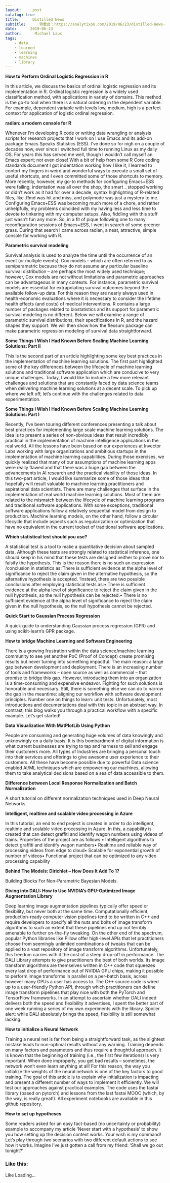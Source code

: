 ```yaml
---
layout:     post
catalog: true
title:      Distilled News
subtitle:      转载自：https://analytixon.com/2019/06/23/distilled-news-1106/
date:      2019-06-23
author:      Michael Laux
tags:
    - data
    - learned
    - learning
    - machines
    - library
---
```


**How to Perform Ordinal Logistic Regression in R**

In this article, we discuss the basics of ordinal logistic regression and its implementation in R. Ordinal logistic regression is a widely used classification method, with applications in variety of domains. This method is the go-to tool when there is a natural ordering in the dependent variable. For example, dependent variable with levels low, medium, high is a perfect context for application of logistic ordinal regression.

**radian: a modern console for R**

Whenever I’m developing R code or writing data wrangling or analysis scripts for research projects that I work on I use Emacs and its add-on package Emacs Speaks Statistics (ESS). I’ve done so for nigh on a couple of decades now, ever since I switched full time to running Linux as my daily OS. For years this has served me well, though I wouldn’t call myself an Emacs expert; not even close! With a bit of help from some R Core coding standards document I got indentation working how I like it, I learned to contort my fingers in weird and wonderful ways to execute a small set of useful shortcuts, and I even committed some of those shortcuts to memory. More recently, however, my go-to methods for configuring Emacs+ESS were failing; indentation was all over the shop, the smart _ stopped working or didn’t work as it had for over a decade, syntax highlighting of R-related files, like .Rmd was hit and miss, and polymode was just a mystery to me. Configuring Emacs+ESS was becoming much more of a chore, and rather unhelpfully, my problems coincided with my having less and less time to devote to tinkering with my computer setups. Also, fiddling with this stuff just wasn’t fun any more. So, in a fit of pique following one to many reconfiguration sessions of Emacs+ESS, I went in search of some greener grass. During that search I came across radian, a neat, attractive, simple console for working with R.

**Parametric survival modeling**

Survival analysis is used to analyze the time until the occurrence of an event (or multiple events). Cox models – which are often referred to as semiparametric because they do not assume any particular baseline survival distribution – are perhaps the most widely used technique; however, Cox models are not without limitations and parametric approaches can be advantageous in many contexts. For instance, parametric survival models are essential for extrapolating survival outcomes beyond the available follow-up data. For this reason they are nearly always used in health-economic evaluations where it is necessary to consider the lifetime health effects (and costs) of medical interventions. R contains a large number of packages related to biostatistics and its support for parametric survival modeling is no different. Below we will examine a range of parametric survival distributions, their specifications in R, and the hazard shapes they support. We will then show how the flexsurv package can make parametric regression modeling of survival data straightforward.

**Some Things I Wish I Had Known Before Scaling Machine Learning Solutions: Part II**

This is the second part of an article highlighting some key best practices in the implementation of machine learning solutions. The first part highlighted some of the key differences between the lifecycle of machine learning solutions and traditional software application which are conducive to very unique challenges. Today, I would like to include a few more relevant challenges and solutions that are constantly faced by data science teams when delivering machine learning solutions at a decent scale. To pick up where we left off, let’s continue with the challenges related to data experimentation.

**Some Things I Wish I Had Known Before Scaling Machine Learning Solutions: Part I**

Recently, I’ve been touring different conferences presenting a talk about best practices for implementing large scale machine learning solutions. The idea is to present a series of non-obvious ideas that result incredibly practical in the implementation of machine intelligence applications in the real world. All the lessons have been based on our experiences at Invector Labs working with large organizations and ambitious startups in the implementation of machine learning capabilities. During those exercises, we quickly realized that many of our assumptions of machine learning apps were really flawed and that there was a huge gap between the advancements in AI research and the practical viability of those ideas. In this two-part article, I would like summarize some of those ideas that hopefully will result valuable to machine learning practitioners and aspirational data scientists. There are many challenges that surface in the implementation of real world machine learning solutions. Most of them are related to the mismatch between the lifecycle of machine learning programs and traditional software applications. With some exceptions, traditional software applications follow a relatively sequential model from design to production. Machine learning models, on the other hand, follow a circular lifecycle that include aspects such as regularization or optimization that have no equivalent in the current toolset of traditional software applications.

**Which statistical test should you use?**

A statistical test is a tool to make a quantitative decision about sampled data. Although these tests are strongly related to statistical inference, one should keep in his mind that these tests are designed neither to prove nor to falsify the hypothesis. This is the reason there is no such an expression /conclusion in statistics as:‘There is sufficient evidence at the alpha level of significance to reject the claim given in the alternative hypothesis, so the alternative hypothesis is accepted. ‘Instead, there are two possible conclusions after employing statistical tests as:• There is sufficient evidence at the alpha level of significance to reject the claim given in the null hypothesis, so the null hypothesis can be rejected.• There is no sufficient evidence at the alpha level of significance to reject the claim given in the null hypothesis, so the null hypothesis cannot be rejected.

**Quick Start to Gaussian Process Regression**

A quick guide to understanding Gaussian process regression (GPR) and using scikit-learn’s GPR package.

**How to bridge Machine Learning and Software Engineering**

There is a growing frustration within the data science/machine learning community to see yet another PoC (Proof of Concept) create promising results but never turning into something impactful. The main reason: a large gap between development and deployment. There is an increasing number of tools and frameworks – open source as well as commercial – that promise to bridge this gap. However, introducing them into an organization is a time-consuming and expensive endeavor. Fighting for such solutions is honorable and necessary. Still, there is something else we can do to narrow the gap in the meantime: aligning our workflow with software development principles. Number one on things to learn: unit tests. Unfortunately, most introductions and documentations deal with this topic in an abstract way. In contrast, this blog walks you through a practical workflow with a specific example. Let’s get started!

**Data Visualization With MatPlotLib Using Python**

People are consuming and generating huge volumes of data knowingly and unknowingly on a daily basis. It is this bombardment of digital information is what current businesses are trying to tap and harness to sell and engage their customers more. All types of Industries are bringing a personal touch into their services and offerings to give awesome user experience to their customers. All these have become possible due to powerful Data science enabled AI/ML techniques which are empowering our machines, allowing them to take analytical decisions based on a sea of data accessible to them.

**Difference between Local Response Normalization and Batch Normalization**

A short tutorial on different normalization techniques used in Deep Neural Networks.

**Intelligent, realtime and scalable video processing in Azure**

In this tutorial, an end to end project is created in order to do intelligent, realtime and scalable video processing in Azure. In this, a capability is created that can detect graffiti and identify wagon numbers using videos of trains. Properties of the project are as follows:• Intelligent algorithms to detect graffiti and identify wagon numbers• Realtime and reliable way of processing videos from edge to cloud• Scalable for exponential growth of number of videos• Functional project that can be optimized to any video processing capability

**Behind The Models: Dirichlet – How Does It Add To 1?**

Building Blocks For Non-Parametric Bayesian Models.

**Diving into DALI: How to Use NVIDIA’s GPU-Optimized Image Augmentation Library**

Deep learning image augmentation pipelines typically offer speed or flexibility, but never both at the same time. Computationally efficient, production-ready computer vision pipelines tend to be written in C++ and require developers to specify all the nuts and bolts of image transform algorithms to such an extent that these pipelines end up not terribly amenable to further on-the-fly tweaking. On the other end of the spectrum, popular Python libraries like Pillow offer high-level APIs that let practitioners choose from seemingly unlimited combinations of tweaks that can be applied to a vast repository of image transform algorithms. Unfortunately, this freedom carries with it the cost of a steep drop-off in performance. The DALI Library attempts to give practitioners the best of both worlds. Its image transform algorithms are themselves written in C++ code that squeezes every last drop of performance out of NVIDIA GPU chips, making it possible to perform image transforms in parallel on a per-batch basis, across however many GPUs a user has access to. The C++ source code is wired up to a user-friendly Python API, through which practitioners can define image transform pipelines that play nice with both the PyTorch and TensorFlow frameworks. In an attempt to ascertain whether DALI indeed delivers both the speed and flexibility it advertises, I spent the better part of one week running a series of my own experiments with the library. Spoiler alert: while DALI absolutely brings the speed, flexibility is still somewhat lacking.

**How to initialize a Neural Network**

Training a neural net is far from being a straightforward task, as the slightest mistake leads to non-optimal results without any warning. Training depends on many factors and parameters and thus require a thoughtful approach. It is known that the beginning of training (i.e., the first few iterations) is very important. When done improperly, you get bad results – sometimes, the network won’t even learn anything at all! For this reason, the way you initialize the weights of the neural network is one of the key factors to good training. The goal of this article is to explain why initialization is impacting and present a different number of ways to implement it efficiently. We will test our approaches against practical examples. The code uses the fastai library (based on pytorch) and lessons from the last fastai MOOC (which, by the way, is really great!). All experiment notebooks are available in this github repository.

**How to set up hypotheses**

Some readers asked for an easy fact-based (no uncertainty or probability) example to accompany my article ‘Never start with a hypothesis’ to show you how setting up the decision context works. Your wish is my command! Let’s play through two scenarios with two different default actions to see how it works. Imagine I’ve just gotten a call from my friend: ‘Shall we go out tonight?’

### Like this:

Like Loading...
